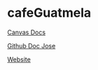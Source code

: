 # cafeGuatmela

[Canvas Docs](https://docs.google.com/document/d/1Q4-MW1Xwm6uSzKGmiFhjhYqtPwjs0am2l4W8173oSKw/edit#heading=h.gjdgxs)

[Github Doc Jose](https://github.com/josecarlosgt/bootstrap/tree/tutorial-1-styling)

[Website]()
